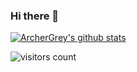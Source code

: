 ### Hi there 👋

[![ArcherGrey's github stats](https://github-readme-stats.vercel.app/api?username=ArcherGrey&show_icons=true&theme=vue)](https://github.com/anuraghazra/github-readme-stats)

![visitors count](https://visitors-by-url-pls-dont-use-this-in-your-repo.vercel.app/ArcherGrey-github-readme)
<!--
**ArcherGrey/ArcherGrey** is a ✨ _special_ ✨ repository because its `README.md` (this file) appears on your GitHub profile.

Here are some ideas to get you started:

- 🔭 I’m currently working on ...
- 🌱 I’m currently learning ...
- 👯 I’m looking to collaborate on ...
- 🤔 I’m looking for help with ...
- 💬 Ask me about ...
- 📫 How to reach me: ...
- 😄 Pronouns: ...
- ⚡ Fun fact: ...
-->
